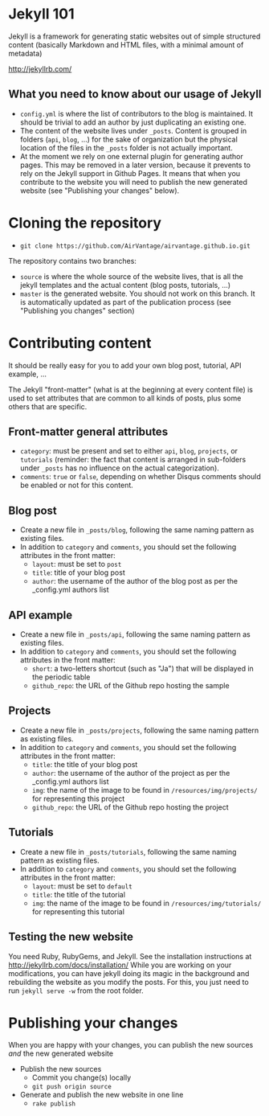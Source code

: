 Jekyll 101
==========

Jekyll is a framework for generating static websites out of simple structured content (basically Markdown and HTML files, with a minimal amount of metadata)

http://jekyllrb.com/

What you need to know about our usage of Jekyll
-----------------------------------------------

* `config.yml` is where the list of contributors to the blog is maintained. It should be trivial to add an author by just duplicating an existing one.
* The content of the website lives under `_posts`. Content is grouped in folders (`api`, `blog`, ...) for the sake of organization but the physical location of the files in the `_posts` folder is not actually important.
* At the moment we rely on one external plugin for generating author pages. This may be removed in a later version, because it prevents to rely on the Jekyll support in Github Pages. It means that when you contribute to the website you will need to publish the new generated website (see "Publishing your changes" below).

Cloning the repository
======================

* `git clone https://github.com/AirVantage/airvantage.github.io.git`

The repository contains two branches:
* `source` is where the whole source of the website lives, that is all the jekyll templates and the actual content (blog posts, tutorials, ...)
* `master` is the generated website. You should not work on this branch. It is automatically updated as part of the publication process (see "Publishing you changes" section)

Contributing content
====================

It should be really easy for you to add your own blog post, tutorial, API example, ...

The Jekyll "front-matter" (what is at the beginning at every content file) is used to set attributes that are common to all kinds of posts, plus some others that are specific.

Front-matter general attributes
-------------------------------

* `category`: must be present and set to either `api`, `blog`, `projects`, or `tutorials` (reminder: the fact that content is arranged in sub-folders under `_posts` has no influence on the actual categorization).
* `comments`: `true` or `false`, depending on whether Disqus comments should be enabled or not for this content.

Blog post
---------

* Create a new file in `_posts/blog`, following the same naming pattern as existing files.
* In addition to `category` and `comments`, you should set the following attributes in the front matter:
    * `layout`: must be set to `post`
    * `title`: title of your blog post
    * `author`: the username of the author of the blog post as per the _config.yml authors list

API example
-----------

* Create a new file in `_posts/api`, following the same naming pattern as existing files.
* In addition to `category` and `comments`, you should set the following attributes in the front matter:
    * `short`: a two-letters shortcut (such as "Ja") that will be displayed in the periodic table
    * `github_repo`: the URL of the Github repo hosting the sample

Projects
--------

* Create a new file in `_posts/projects`, following the same naming pattern as existing files.
* In addition to `category` and `comments`, you should set the following attributes in the front matter:
    * `title`: the title of your blog post
    * `author`: the username of the author of the project as per the _config.yml authors list
    * `img`: the name of the image to be found in `/resources/img/projects/` for representing this project
    * `github_repo`: the URL of the Github repo hosting the project

Tutorials
---------

* Create a new file in `_posts/tutorials`, following the same naming pattern as existing files.
* In addition to `category` and `comments`, you should set the following attributes in the front matter:
    * `layout`: must be set to `default`
    * `title`: the title of the tutorial
    * `img`: the name of the image to be found in `/resources/img/tutorials/` for representing this tutorial


Testing the new website
-----------------------

You need Ruby, RubyGems, and Jekyll. See the installation instructions at http://jekyllrb.com/docs/installation/
While you are working on your modifications, you can have jekyll doing its magic in the background and rebuilding the website as you modify the posts. For this, you just need to run `jekyll serve -w` from the root folder.

Publishing your changes
=======================

When you are happy with your changes, you can publish the new sources _and_ the new generated website

* Publish the new sources
    * Commit you change(s) locally
    * `git push origin source`
* Generate and publish the new website in one line
    * `rake publish`

